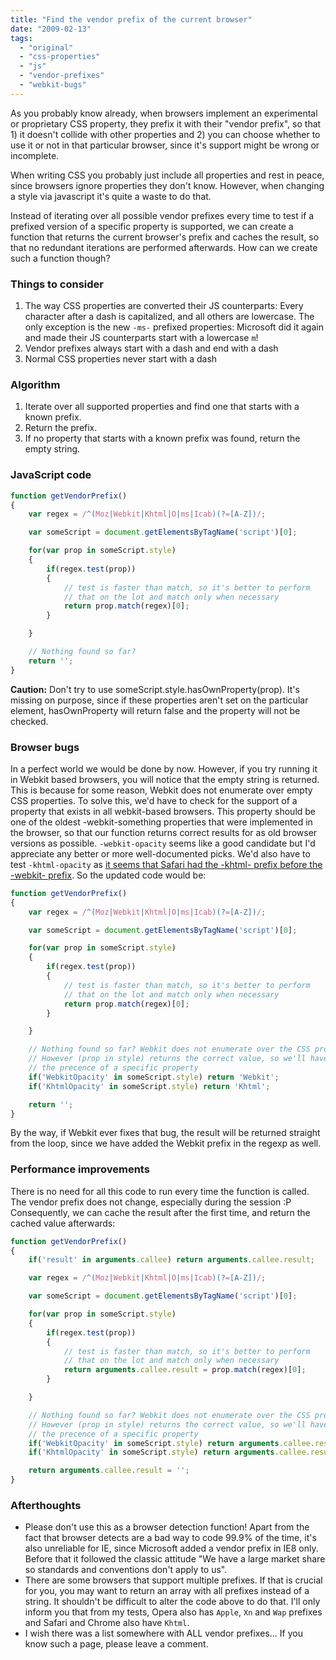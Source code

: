 ```yaml
---
title: "Find the vendor prefix of the current browser"
date: "2009-02-13"
tags:
  - "original"
  - "css-properties"
  - "js"
  - "vendor-prefixes"
  - "webkit-bugs"
---
```


As you probably know already, when browsers implement an experimental or proprietary CSS property, they prefix it with their "vendor prefix", so that 1) it doesn't collide with other properties and 2) you can choose whether to use it or not in that particular browser, since it's support might be wrong or incomplete.

When writing CSS you probably just include all properties and rest in peace, since browsers ignore properties they don't know. However, when changing a style via javascript it's quite a waste to do that.

Instead of iterating over all possible vendor prefixes every time to test if a prefixed version of a specific property is supported, we can create a function that returns the current browser's prefix and caches the result, so that no redundant iterations are performed afterwards. How can we create such a function though?

### Things to consider

1. The way CSS properties are converted their JS counterparts: Every character after a dash is capitalized, and all others are lowercase. The only exception is the new `-ms-` prefixed properties: Microsoft did it again and made their JS counterparts start with a lowercase `m`!
2. Vendor prefixes always start with a dash and end with a dash
3. Normal CSS properties never start with a dash

### Algorithm

1. Iterate over all supported properties and find one that starts with a known prefix.
2. Return the prefix.
3. If no property that starts with a known prefix was found, return the empty string.

### JavaScript code

```js
function getVendorPrefix()
{
	var regex = /^(Moz|Webkit|Khtml|O|ms|Icab)(?=[A-Z])/;

	var someScript = document.getElementsByTagName('script')[0];

	for(var prop in someScript.style)
	{
		if(regex.test(prop))
		{
			// test is faster than match, so it's better to perform
			// that on the lot and match only when necessary
			return prop.match(regex)[0];
		}

	}

	// Nothing found so far?
	return '';
}
```

**Caution:** Don't try to use someScript.style.hasOwnProperty(prop). It's missing on purpose, since if these properties aren't set on the particular element, hasOwnProperty will return false and the property will not be checked.

### Browser bugs

In a perfect world we would be done by now. However, if you try running it in Webkit based browsers, you will notice that the empty string is returned. This is because for some reason, Webkit does not enumerate over empty CSS properties. To solve this, we'd have to check for the support of a property that exists in all webkit-based browsers. This property should be one of the oldest -webkit-something properties that were implemented in the browser, so that our function returns correct results for as old browser versions as possible. `-webkit-opacity` seems like a good candidate but I'd appreciate any better or more well-documented picks. We'd also have to test `-khtml-opacity` as [it seems that Safari had the -khtml- prefix before the -webkit- prefix](http://webkit.org/blog/22/css3-goodies-borders-and-backgrounds/#comment-121). So the updated code would be:

```js
function getVendorPrefix()
{
	var regex = /^(Moz|Webkit|Khtml|O|ms|Icab)(?=[A-Z])/;

	var someScript = document.getElementsByTagName('script')[0];

	for(var prop in someScript.style)
	{
		if(regex.test(prop))
		{
			// test is faster than match, so it's better to perform
			// that on the lot and match only when necessary
			return prop.match(regex)[0];
		}

	}

	// Nothing found so far? Webkit does not enumerate over the CSS properties of the style object.
	// However (prop in style) returns the correct value, so we'll have to test for
	// the precence of a specific property
	if('WebkitOpacity' in someScript.style) return 'Webkit';
	if('KhtmlOpacity' in someScript.style) return 'Khtml';

	return '';
}
```

By the way, if Webkit ever fixes that bug, the result will be returned straight from the loop, since we have added the Webkit prefix in the regexp as well.

### Performance improvements

There is no need for all this code to run every time the function is called. The vendor prefix does not change, especially during the session :P Consequently, we can cache the result after the first time, and return the cached value afterwards:

```js
function getVendorPrefix()
{
	if('result' in arguments.callee) return arguments.callee.result;

	var regex = /^(Moz|Webkit|Khtml|O|ms|Icab)(?=[A-Z])/;

	var someScript = document.getElementsByTagName('script')[0];

	for(var prop in someScript.style)
	{
		if(regex.test(prop))
		{
			// test is faster than match, so it's better to perform
			// that on the lot and match only when necessary
			return arguments.callee.result = prop.match(regex)[0];
		}

	}

	// Nothing found so far? Webkit does not enumerate over the CSS properties of the style object.
	// However (prop in style) returns the correct value, so we'll have to test for
	// the precence of a specific property
	if('WebkitOpacity' in someScript.style) return arguments.callee.result = 'Webkit';
	if('KhtmlOpacity' in someScript.style) return arguments.callee.result = 'Khtml';

	return arguments.callee.result = '';
}
```

### Afterthoughts

- Please don't use this as a browser detection function! Apart from the fact that browser detects are a bad way to code 99.9% of the time, it's also unreliable for IE, since Microsoft added a vendor prefix in IE8 only. Before that it followed the classic attitude "We have a large market share so standards and conventions don't apply to us".
- There are some browsers that support multiple prefixes. If that is crucial for you, you may want to return an array with all prefixes instead of a string. It shouldn't be difficult to alter the code above to do that. I'll only inform you that from my tests, Opera also has `Apple`, `Xn` and `Wap` prefixes and Safari and Chrome also have `Khtml`.
- I wish there was a list somewhere with ALL vendor prefixes... If you know such a page, please leave a comment.
